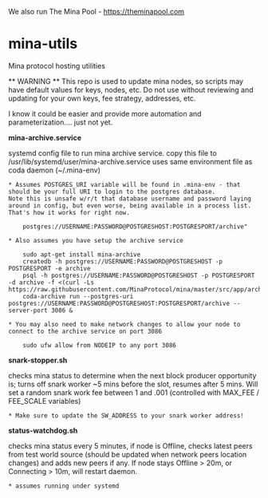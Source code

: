 We also run The Mina Pool - https://theminapool.com

# mina-utils
Mina protocol hosting utilities 

** WARNING ** 
This repo is used to update mina nodes, so scripts may have default values for keys, nodes, etc. 
Do not use without reviewing and updating for your own keys, fee strategy, addresses, etc.

I know it could be easier and provide more automation and parameterization.... just not yet. 


**mina-archive.service**

systemd config file to run mina archive service. 
copy this file to /usr/lib/systemd/user/mina-archive.service
uses same environment file as coda daemon (~/.mina-env)
	
	* Assumes POSTGRES_URI variable will be found in .mina-env - that should be your full URI to login to the postgres database. 
	Note this is unsafe w/r/t that database username and password laying around in config, but even worse, being available in a process list. 
	That's how it works for right now.
		
		postgres://USERNAME:PASSWORD@POSTGRESHOST:POSTGRESPORT/archive"

	* Also assumes you have setup the archive service
		
		sudo apt-get install mina-archive
		createdb -h postgres://USERNAME:PASSWORD@POSTGRESHOST -p POSTGRESPORT -e archive
		psql -h postgres://USERNAME:PASSWORD@POSTGRESHOST -p POSTGRESPORT -d archive -f <(curl -Ls https://raw.githubusercontent.com/MinaProtocol/mina/master/src/app/archive/create_schema.sql)
		coda-archive run --postgres-uri postgres://USERNAME:PASSWORD@POSTGRESHOST:POSTGRESPORT/archive --server-port 3086 &
	
	* You may also need to make network changes to allow your node to connect to the archive service on port 3086
	
		sudo ufw allow from NODEIP to any port 3086


**snark-stopper.sh**

checks mina status to determine when the next block producer opportunity is; turns off snark worker ~5 mins before the slot, resumes after 5 mins. Will set a random snark work fee between 1 and .001 (controlled with MAX_FEE / FEE_SCALE variables) 

	* Make sure to update the SW_ADDRESS to your snark worker address!


**status-watchdog.sh** 

checks mina status every 5 minutes, if node is Offline, checks latest peers from test world source (should be updated when network peers location changes) and adds new peers if any. If node stays Offline > 20m, or Connecting > 10m, will restart daemon.

	* assumes running under systemd


